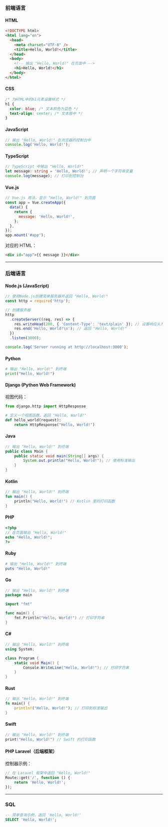 ### **前端语言**

#### **HTML**

```html
<!DOCTYPE html>
<html lang="en">
  <head>
    <meta charset="UTF-8" />
    <title>Hello, World!</title>
  </head>
  <body>
    <!-- 输出 "Hello, World!" 在页面中 -->
    <h1>Hello, World!</h1>
  </body>
</html>
```

#### **CSS**

```css
/* 为HTML中的h1元素设置样式 */
h1 {
  color: blue; /* 文本颜色为蓝色 */
  text-align: center; /* 文本居中 */
}
```

#### **JavaScript**

```javascript
// 输出 "Hello, World!" 在浏览器的控制台中
console.log('Hello, World!');
```

#### **TypeScript**

```typescript
// TypeScript 中输出 "Hello, World!"
let message: string = 'Hello, World!'; // 声明一个字符串变量
console.log(message); // 打印到控制台
```

#### **Vue.js**

```javascript
// Vue.js 用法，显示 "Hello, World!" 到页面
const app = Vue.createApp({
  data() {
    return {
      message: 'Hello, World!',
    };
  },
});
app.mount('#app');
```

对应的 HTML：

```html
<div id="app">{{ message }}</div>
```

---

### **后端语言**

#### **Node.js (JavaScript)**

```javascript
// 使用Node.js创建简单服务器并返回 "Hello, World!"
const http = require('http');

// 创建服务器
http
  .createServer((req, res) => {
    res.writeHead(200, { 'Content-Type': 'text/plain' }); // 设置响应头为文本
    res.end('Hello, World!\n'); // 返回 "Hello, World!"
  })
  .listen(3000);

console.log('Server running at http://localhost:3000');
```

#### **Python**

```python
# 输出 "Hello, World!" 到终端
print("Hello, World!")
```

#### **Django (Python Web Framework)**

视图代码：

```python
from django.http import HttpResponse

# 定义一个视图函数，返回 "Hello, World!"
def hello_world(request):
    return HttpResponse("Hello, World!")
```

#### **Java**

```java
// 输出 "Hello, World!" 到终端
public class Main {
    public static void main(String[] args) {
        System.out.println("Hello, World!"); // 使用标准输出
    }
}
```

#### **Kotlin**

```kotlin
// 输出 "Hello, World!" 到终端
fun main() {
    println("Hello, World!") // Kotlin 里的打印函数
}
```

#### **PHP**

```php
<?php
// 在页面输出 "Hello, World!"
echo "Hello, World!";
?>
```

#### **Ruby**

```ruby
# 输出 "Hello, World!" 到终端
puts "Hello, World!"
```

#### **Go**

```go
// 输出 "Hello, World!" 到终端
package main

import "fmt"

func main() {
    fmt.Println("Hello, World!") // 打印字符串
}
```

#### **C#**

```csharp
// 输出 "Hello, World!" 到终端
using System;

class Program {
    static void Main() {
        Console.WriteLine("Hello, World!"); // 打印字符串
    }
}
```

#### **Rust**

```rust
// 输出 "Hello, World!" 到终端
fn main() {
    println!("Hello, World!"); // 打印到标准输出
}
```

#### **Swift**

```swift
// 输出 "Hello, World!" 到终端
print("Hello, World!") // Swift 的打印函数
```

#### **PHP Laravel（后端框架）**

控制器示例：

```php
// 在 Laravel 框架中返回 "Hello, World!"
Route::get('/', function () {
    return 'Hello, World!';
});
```

---

### **SQL**

```sql
-- 简单查询示例，返回 'Hello, World!'
SELECT 'Hello, World!';
```
